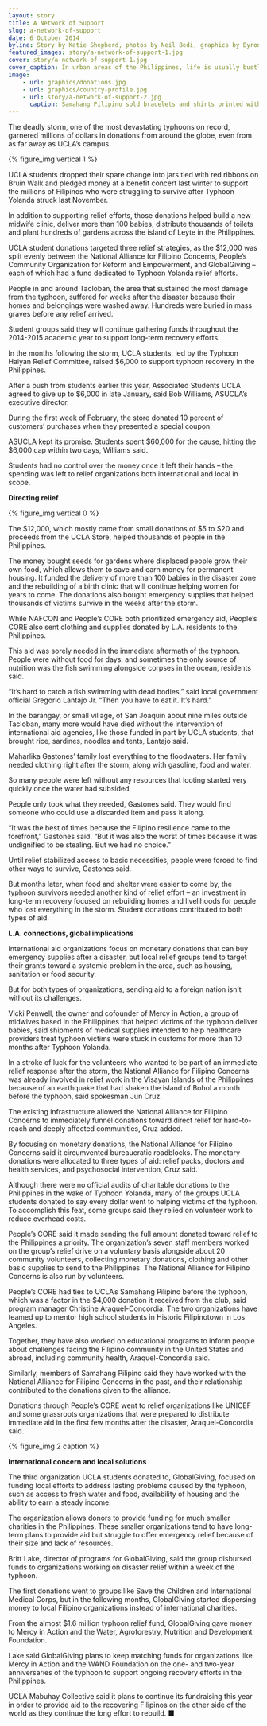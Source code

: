 ```yaml
---
layout: story
title: A Network of Support
slug: a-network-of-support
date: 6 October 2014
byline: Story by Katie Shepherd, photos by Neil Bedi, graphics by Byron Lutz
featured_images: story/a-network-of-support-1.jpg
cover: story/a-network-of-support-1.jpg
cover_caption: In urban areas of the Philippines, life is usually bustling as people travel to work or the market. People walk the streets of Olongapo, Philippines, the headquarters of Mercy in Action.
image:
    - url: graphics/donations.jpg
    - url: graphics/country-profile.jpg
    - url: story/a-network-of-support-2.jpg
      caption: Samahang Pilipino sold bracelets and shirts printed with its 2014 campaign slogan “Bayanihan,” which means “the spirit of communal unity to achieve a common objective.”
---
```


The deadly storm, one of the most devastating typhoons on record, garnered millions of  dollars in donations from around the globe, even from as far away as UCLA’s campus. 

{% figure_img vertical 1 %}

UCLA students dropped their spare change into jars tied with red ribbons on Bruin Walk and pledged money at a benefit concert last winter to support the millions of Filipinos who were struggling to survive after Typhoon Yolanda struck last November. 

In addition to supporting relief efforts, those donations helped build a new midwife clinic, deliver more than 100 babies, distribute thousands of toilets and plant hundreds of gardens across the island of Leyte in the Philippines.

UCLA student donations targeted three relief strategies, as the $12,000 was split evenly between the National Alliance for Filipino Concerns, People’s Community Organization for Reform and Empowerment, and GlobalGiving – each of which had a fund dedicated to Typhoon Yolanda relief efforts. 

People in and around Tacloban, the area that sustained the most damage from the typhoon, suffered for weeks after the disaster because their homes and belongings were washed away. Hundreds were buried in mass graves before any relief arrived. 

Student groups said they will continue gathering funds throughout the 2014-2015 academic year to support long-term recovery efforts.

In the months following the storm, UCLA students, led by the Typhoon Haiyan Relief Committee, raised $6,000 to support typhoon recovery in the Philippines.

After a push from students earlier this year, Associated Students UCLA agreed to give up to $6,000 in late January, said Bob Williams, ASUCLA’s executive director. 

During the first week of February, the store donated 10 percent of customers’ purchases when they presented a special coupon.

ASUCLA kept its promise. Students spent $60,000 for the cause, hitting the $6,000 cap within two days, Williams said.

Students had no control over the money once it left their hands – the spending was left to relief organizations both international and local in scope. 

**Directing relief**

{% figure_img vertical 0 %}

The $12,000, which mostly came from small donations of $5 to $20 and proceeds from the UCLA Store, helped thousands of people in the Philippines. 

The money bought seeds for gardens where displaced people grow their own food, which allows them to save and earn money for permanent housing. It funded the delivery of more than 100 babies in the disaster zone and the rebuilding of a birth clinic that will continue helping women for years to come. The donations also bought emergency supplies that helped thousands of victims survive in the weeks after the storm.

While NAFCON and People’s CORE both prioritized emergency aid, People’s CORE also sent clothing and supplies donated by L.A. residents to the Philippines.

This aid was sorely needed in the immediate aftermath of the typhoon. People were without food for days, and sometimes the only source of nutrition was the fish swimming alongside corpses in the ocean, residents said.

“It’s hard to catch a fish swimming with dead bodies,” said local government official Gregorio Lantajo Jr. “Then you have to eat it. It’s hard.”

In the barangay, or small village, of San Joaquin about nine miles outside Tacloban, many more would have died without the intervention of international aid agencies, like those funded in part by UCLA students, that brought rice, sardines, noodles and tents, Lantajo said. 

Maharlika Gastones’ family lost everything to the floodwaters. Her family needed clothing right after the storm, along with gasoline, food and water. 

So many people were left without any resources that looting started very quickly once the water had subsided.

People only took what they needed, Gastones said. They would find someone who could use a discarded item and pass it along. 

“It was the best of times because the Filipino resilience came to the forefront,” Gastones said. “But it was also the worst of times because it was undignified to be stealing. But we had no choice.” 

Until relief stabilized access to basic necessities, people were forced to find other ways to survive, Gastones said. 

But months later, when food and shelter were easier to come by, the typhoon survivors needed another kind of relief effort – an investment in long-term recovery focused on rebuilding homes and livelihoods for people who lost everything in the storm. Student donations contributed to both types of aid.

**L.A. connections, global implications**

International aid organizations focus on monetary donations that can buy emergency supplies after a disaster, but local relief groups tend to target their grants toward a systemic problem in the area, such as housing, sanitation or food security. 

But for both types of organizations, sending aid to a foreign nation isn’t without its challenges. 

Vicki Penwell, the owner and cofounder of Mercy in Action, a group of midwives based in the Philippines that helped victims of the typhoon deliver babies, said shipments of medical supplies intended to help healthcare providers treat typhoon victims were stuck in customs for more than 10 months after Typhoon Yolanda. 

In a stroke of luck for the volunteers who wanted to be part of an immediate relief response after the storm, the National Alliance for Filipino Concerns was already involved in relief work in the Visayan Islands of the Philippines because of an earthquake that had shaken the island of Bohol a month before the typhoon, said spokesman Jun Cruz.

The existing infrastructure allowed the National Alliance for Filipino Concerns to immediately funnel donations toward direct relief for hard-to-reach and deeply affected communities, Cruz added.

By focusing on monetary donations, the National Alliance for Filipino Concerns said it circumvented bureaucratic roadblocks. The monetary donations were allocated to three types of aid: relief packs, doctors and health services, and psychosocial intervention, Cruz said. 

Although there were no official audits of charitable donations to the Philippines in the wake of Typhoon Yolanda, many of the groups UCLA students donated to say every dollar went to helping victims of the typhoon. To accomplish this feat, some groups said they relied on volunteer work to reduce overhead costs.

People’s CORE said it made sending the full amount donated toward relief to the Philippines a priority. The organization’s seven staff members worked on the group’s relief drive on a voluntary basis alongside about 20 community volunteers, collecting monetary donations, clothing and other basic supplies to send to the Philippines. The National Alliance for Filipino Concerns is also run by volunteers.

People’s CORE had ties to UCLA’s Samahang Pilipino before the typhoon, which was a factor in the $4,000 donation it received from the club, said program manager Christine Araquel-Concordia. The two organizations have teamed up to mentor high school students in Historic Filipinotown in Los Angeles. 

Together, they have also worked on educational programs to inform people about challenges facing the Filipino community in the United States and abroad, including community health, Araquel-Concordia said.

Similarly, members of Samahang Pilipino said they have worked with the National Alliance for Filipino Concerns in the past, and their relationship contributed to the donations given to the alliance.

Donations through People’s CORE went to relief organizations like UNICEF and some grassroots organizations that were prepared to distribute immediate aid in the first few months after the disaster, Araquel-Concordia said. 

{% figure_img 2 caption %}

**International concern and local solutions**

The third organization UCLA students donated to, GlobalGiving, focused on funding local efforts to address lasting problems caused by the typhoon, such as access to fresh water and food, availability of housing and the ability to earn a steady income. 

The organization allows donors to provide funding for much smaller charities in the Philippines. These smaller organizations tend to have long-term plans to provide aid but struggle to offer emergency relief because of their size and lack of resources.

Britt Lake, director of programs for GlobalGiving, said the group disbursed funds to organizations working on disaster relief within a week of the typhoon.

The first donations went to groups like Save the Children and International Medical Corps, but in the following months, GlobalGiving started dispersing money to local Filipino organizations instead of international charities.

From the almost $1.6 million typhoon relief fund, GlobalGiving gave money to Mercy in Action and the Water, Agroforestry, Nutrition and Development Foundation.

Lake said GlobalGiving plans to keep matching funds for organizations like Mercy in Action and the WAND Foundation on the one- and two-year anniversaries of the typhoon to support ongoing recovery efforts in the Philippines.

UCLA Mabuhay Collective said it plans to continue its fundraising this year in order to provide aid to the recovering Filipinos on the other side of the world as they continue the long effort to rebuild. ■
